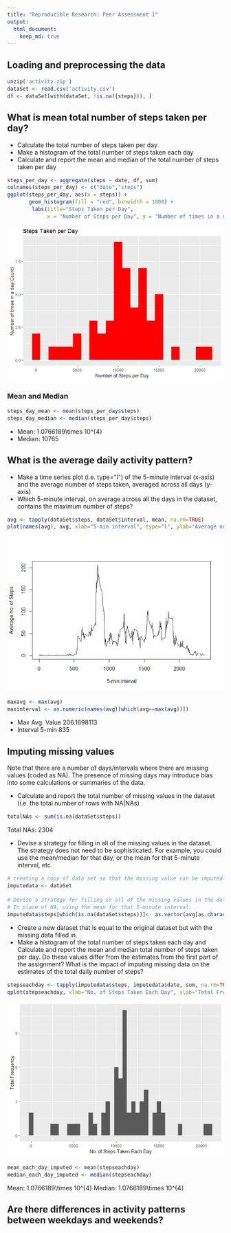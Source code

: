 ```yaml
---
title: "Reproducible Research: Peer Assessment 1"
output: 
  html_document:
    keep_md: true
---
```




## Loading and preprocessing the data

```r
unzip('activity.zip')
dataSet <- read.csv('activity.csv')
df <- dataSet[with(dataSet, !is.na({steps})), ]
```

## What is mean total number of steps taken per day?
* Calculate the total number of steps taken per day
* Make a histogram of the total number of steps taken each day
* Calculate and report the mean and median of the total number of steps taken per day

```r
steps_per_day <- aggregate(steps ~ date, df, sum)
colnames(steps_per_day) <- c("date","steps")
ggplot(steps_per_day, aes(x = steps)) + 
       geom_histogram(fill = "red", binwidth = 1000) + 
        labs(title="Steps Taken per Day", 
             x = "Number of Steps per Day", y = "Number of times in a day(Count)")
```

![](PA1_template_files/figure-html/unnamed-chunk-2-1.png)<!-- -->

### Mean and Median

```r
steps_day_mean <- mean(steps_per_day$steps)
steps_day_median <- median(steps_per_day$steps)
```
* Mean: 1.0766189\times 10^{4}
* Median:  10765

## What is the average daily activity pattern?
* Make a time series plot (i.e. type="l") of the 5-minute interval (x-axis) and the average number of steps taken, averaged across all days (y-axis)
* Which 5-minute interval, on average across all the days in the dataset, contains the maximum number of steps?

```r
avg <- tapply(dataSet$steps, dataSet$interval, mean, na.rm=TRUE)
plot(names(avg), avg, xlab="5-min interval", type="l", ylab="Average no. of Steps")
```

![](PA1_template_files/figure-html/unnamed-chunk-4-1.png)<!-- -->

```r
maxavg <- max(avg)
maxinterval <- as.numeric(names(avg)[which(avg==max(avg))])
```
* Max Avg. Value 206.1698113
* Interval 5-min 835

## Imputing missing values
Note that there are a number of days/intervals where there are missing values (coded as NA). The presence of missing days may introduce bias into some calculations or summaries of the data.

* Calculate and report the total number of missing values in the dataset (i.e. the total number of rows with NA|NAs)

```r
totalNAs <- sum(is.na(dataSet$steps))
```
Total NAs: 2304

* Devise a strategy for filling in all of the missing values in the dataset. The strategy does not need to be sophisticated. For example, you could use the mean/median for that day, or the mean for that 5-minute interval, etc.

```r
# creating a copy of data set so that the missing value can be imputed in it
imputedata <- dataSet

# Devise a strategy for filling in all of the missing values in the dataset.
# In place of NA, using the mean for that 5-minute interval.
imputedata$steps[which(is.na(dataSet$steps))]<- as.vector(avg[as.character(dataSet[which(is.na(dataSet$steps)),3])])
```

* Create a new dataset that is equal to the original dataset but with the missing data filled in.
* Make a histogram of the total number of steps taken each day and Calculate and report the mean and median total number of steps taken per day. Do these values differ from the estimates from the first part of the assignment? What is the impact of imputing missing data on the estimates of the total daily number of steps?

```r
stepseachday <- tapply(imputedata$steps, imputedata$date, sum, na.rm=TRUE)
qplot(stepseachday, xlab="No. of Steps Taken Each Day", ylab="Total Frequency", binwidth=500)
```

![](PA1_template_files/figure-html/unnamed-chunk-7-1.png)<!-- -->

```r
mean_each_day_imputed <- mean(stepseachday)
median_each_day_imputed <- median(stepseachday)
```
Mean: 1.0766189\times 10^{4}
Median: 1.0766189\times 10^{4}


## Are there differences in activity patterns between weekdays and weekends?
